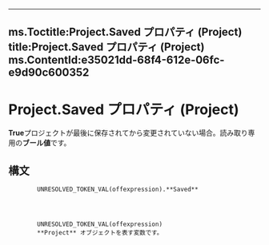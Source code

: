 

---
ms.Toctitle:Project.Saved プロパティ (Project)
title:Project.Saved プロパティ (Project)
ms.ContentId:e35021dd-68f4-612e-06fc-e9d90c600352
---
# Project.Saved プロパティ (Project)




**True**プロジェクトが最後に保存されてから変更されていない場合。読み取り専用の**ブール値**です。

## 構文

            UNRESOLVED_TOKEN_VAL(offexpression).**Saved**




            UNRESOLVED_TOKEN_VAL(offexpression)
            **Project** オブジェクトを表す変数です。




